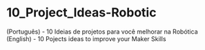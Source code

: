 # 10_Project_Ideas-Robotic
(Português) - 10 Ideias de projetos para você melhorar na Robótica
(English)   - 10 Pojects ideas to improve your Maker Skills
